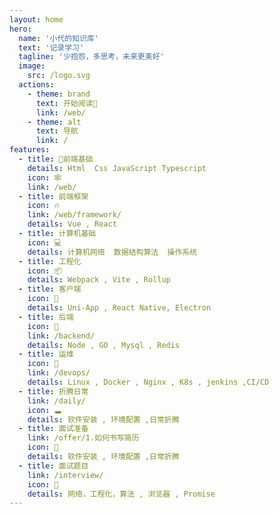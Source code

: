 ```yaml
---
layout: home
hero:
  name: '小代的知识库'
  text: '记录学习'
  tagline: '少抱怨，多思考，未来更美好'
  image:
    src: /logo.svg
  actions:
    - theme: brand
      text: 开始阅读📖
      link: /web/
    - theme: alt
      text: 导航
      link: /
features:
  - title: 🚨前端基础
    details: Html  Css JavaScript Typescript
    icon: 🕸️
    link: /web/
  - title: 前端框架
    icon: 🔥
    link: /web/framework/
    details: Vue , React
  - title: 计算机基础
    icon: 💻
    details: 计算机网络  数据结构算法  操作系统
  - title: 工程化
    icon: 📦
    details: Webpack , Vite , Rollup
  - title: 客户端
    icon: 📱
    details: Uni-App , React Native, Electron
  - title: 后端
    icon: 🧰
    link: /backend/
    details: Node , GO , Mysql , Redis
  - title: 运维
    icon: 🐋
    link: /devops/
    details: Linux , Docker , Nginx , K8s , jenkins ,CI/CD
  - title: 折腾日常
    link: /daily/
    icon: 🕳️
    details: 软件安装 , 环境配置 ,日常折腾
  - title: 面试准备
    link: /offer/1.如何书写简历
    icon: 🌻
    details: 软件安装 , 环境配置 ,日常折腾
  - title: 面试题目
    link: /interview/
    icon: 🤑
    details: 网络，工程化，算法 , 浏览器 , Promise
---
```


